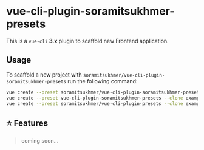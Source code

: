 # vue-cli-plugin-soramitsukhmer-presets

This is a `vue-cli` **3.x** plugin to scaffold new Frontend application.

## Usage

To scaffold a new project with `soramitsukhmer/vue-cli-plugin-soramitsukhmer-presets` run the following command:

```sh
vue create --preset soramitsukhmer/vue-cli-plugin-soramitsukhmer-presets --clone example-project
vue create --preset vue-cli-plugin-soramitsukhmer-presets --clone example-project
vue create --preset soramitsukhmer/vue-cli-plugin-presets --clone example-project
```

## ⭐ Features

> coming soon...
